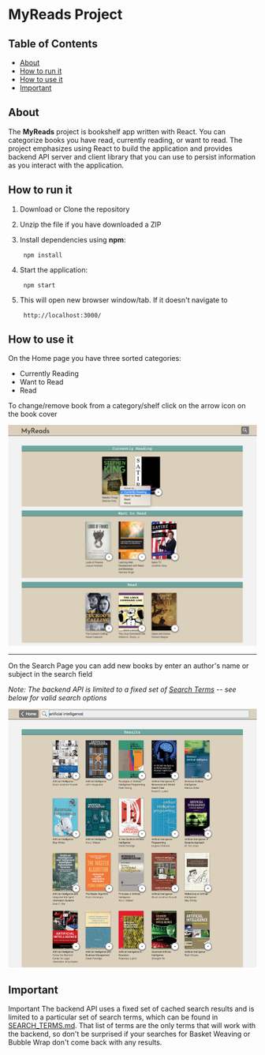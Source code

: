 # MyReads Project

## Table of Contents

* [About](#about)
* [How to run it](#how-to-run-it)
* [How to use it](#how-to-use-it)
* [Important](#important)

## About

The **MyReads** project is bookshelf app written with React. You can categorize books you have read, currently reading, or want to read. The project emphasizes using React to build the application and provides backend API server and client library that you can use to persist information as you interact with the application.

## How to run it

1) Download or Clone the repository
2) Unzip the file if you have downloaded a ZIP
3) Install dependencies using **npm**:

        npm install

4) Start the application:

        npm start

5) This will open new browser window/tab. If it doesn't navigate to

        http://localhost:3000/

## How to use it

On the Home page you have three sorted categories:

* Currently Reading
* Want to Read
* Read

To change/remove book from a category/shelf click on the arrow icon on the book cover

![Home Page](src/screenshots/HomePage.jpg)

***

On the Search Page you can add new books by enter an author's name or subject in the search field

*Note: The backend API is limited to a fixed set of [Search Terms](#important)  -- see below for valid search options*

![Search Page](src/screenshots/SearchPage.jpg)

## Important

Important
The backend API uses a fixed set of cached search results and is limited to a particular set of search terms, which can be found in [SEARCH_TERMS.md](SEARCH_TERMS.md). That list of terms are the only terms that will work with the backend, so don't be surprised if your searches for Basket Weaving or Bubble Wrap don't come back with any results.